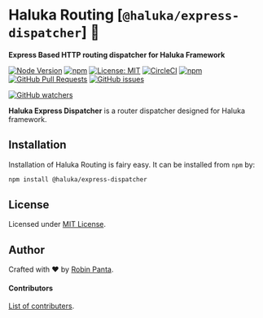# Haluka Routing [`@haluka/express-dispatcher`] 🚦

**Express Based HTTP routing dispatcher for Haluka Framework**

[![Node Version][node-image]][npm-link]
[![npm][npm-version]][npm-link]
[![License: MIT][license-image]][license-link]
[![CircleCI][ci-image]][ci-link]
[![npm][downloads]][npm-link]
[![GitHub Pull Requests](https://img.shields.io/github/issues-pr/halukajs/routing.svg)](https://github.com/halukajs/routing/pulls)
[![GitHub issues](https://img.shields.io/github/issues/halukajs/routing.svg)](https://github.com/halukajs/routing/issues)

[![GitHub watchers](https://img.shields.io/github/watchers/halukajs/routing.svg?style=social&label=Watch)](https://github.com/halukajs/routing/watchers)


**Haluka Express Dispatcher** is a router dispatcher designed for Haluka framework.

## Installation
Installation of Haluka Routing is fairy easy. It can be installed from `npm` by:
```bash
npm install @haluka/express-dispatcher
```

## License

Licensed under [MIT License](LICENSE).

## Author

Crafted with ❤️ by [Robin Panta](https://github.com/hacktivistic).

#### Contributors
[List of contributers](https://github.com/halukajs/routing/graphs/contributors).

[node-image]: https://img.shields.io/node/v/@haluka/routing.svg?style=default
[npm-version]: https://img.shields.io/npm/v/@haluka/routing.svg
[npm-link]: https://www.npmjs.com/package/@haluka/routing
[downloads]: https://img.shields.io/npm/dt/@haluka/routing.svg
[license-image]: https://img.shields.io/badge/License-MIT-blue.svg?style=badge
[license-link]: https://opensource.org/licenses/MIT
[ci-image]: https://circleci.com/gh/halukajs/routing.svg?style=svg&circle-token=856f68b7734beb7a7ae1428a1fe6adabef339bbc
[ci-link]: https://circleci.com/gh/halukajs/routing
